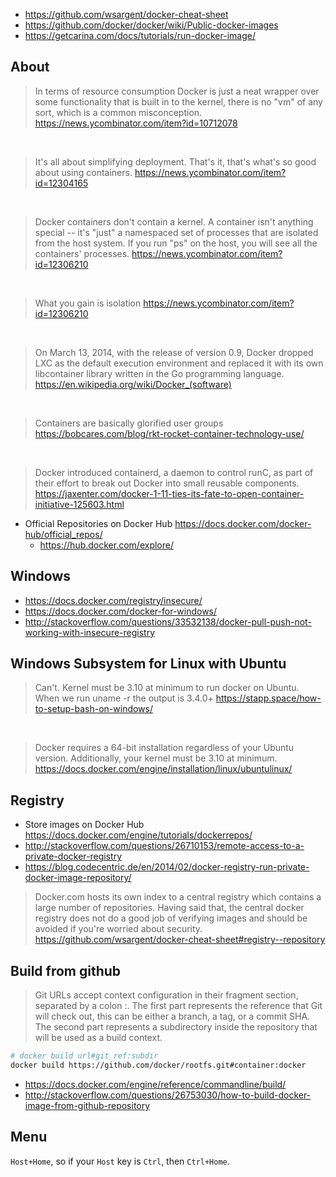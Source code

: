 - https://github.com/wsargent/docker-cheat-sheet
- https://github.com/docker/docker/wiki/Public-docker-images
- https://getcarina.com/docs/tutorials/run-docker-image/

## About

> In terms of resource consumption Docker is just a neat wrapper over some functionality that is built in to the kernel, there is no "vm" of any sort, which is a common misconception.
> https://news.ycombinator.com/item?id=10712078

<br>

> It's all about simplifying deployment. That's it, that's what's so good about using containers.
> https://news.ycombinator.com/item?id=12304165

<br>

> Docker containers don't contain a kernel. A container isn't anything special -- it's "just" a namespaced set of processes that are isolated from the host system. If you run "ps" on the host, you will see all the containers' processes.
> https://news.ycombinator.com/item?id=12306210

<br>

> What you gain is isolation
> https://news.ycombinator.com/item?id=12306210

<br>

> On March 13, 2014, with the release of version 0.9, Docker dropped LXC as the default execution environment and replaced it with its own libcontainer library written in the Go programming language.
> https://en.wikipedia.org/wiki/Docker_(software)

<br>

> Containers are basically glorified user groups
> https://bobcares.com/blog/rkt-rocket-container-technology-use/

<br>

> Docker introduced containerd, a daemon to control runC, as part of their effort to break out Docker into small reusable components.
> https://jaxenter.com/docker-1-11-ties-its-fate-to-open-container-initiative-125603.html

- Official Repositories on Docker Hub https://docs.docker.com/docker-hub/official_repos/
  - https://hub.docker.com/explore/

## Windows

- https://docs.docker.com/registry/insecure/
- https://docs.docker.com/docker-for-windows/
- http://stackoverflow.com/questions/33532138/docker-pull-push-not-working-with-insecure-registry

## Windows Subsystem for Linux with Ubuntu

> Can't. Kernel must be 3.10 at minimum to run docker on Ubuntu. When we run uname -r the output is 3.4.0+
> https://stapp.space/how-to-setup-bash-on-windows/

<br>

> Docker requires a 64-bit installation regardless of your Ubuntu version. Additionally, your kernel must be 3.10 at minimum.
> https://docs.docker.com/engine/installation/linux/ubuntulinux/

## Registry

- Store images on Docker Hub https://docs.docker.com/engine/tutorials/dockerrepos/
- http://stackoverflow.com/questions/26710153/remote-access-to-a-private-docker-registry
- https://blog.codecentric.de/en/2014/02/docker-registry-run-private-docker-image-repository/

> Docker.com hosts its own index to a central registry which contains a large number of repositories. Having said that, the central docker registry does not do a good job of verifying images and should be avoided if you're worried about security.
> https://github.com/wsargent/docker-cheat-sheet#registry--repository

## Build from github

> Git URLs accept context configuration in their fragment section, separated by a colon :. The first part represents the reference that Git will check out, this can be either a branch, a tag, or a commit SHA. The second part represents a subdirectory inside the repository that will be used as a build context.

```bash
# docker build url#git_ref:subdir
docker build https://github.com/docker/rootfs.git#container:docker
```

- https://docs.docker.com/engine/reference/commandline/build/
- http://stackoverflow.com/questions/26753030/how-to-build-docker-image-from-github-repository

## Menu

`Host+Home`, so if your `Host` key is `Ctrl`, then `Ctrl+Home`.
